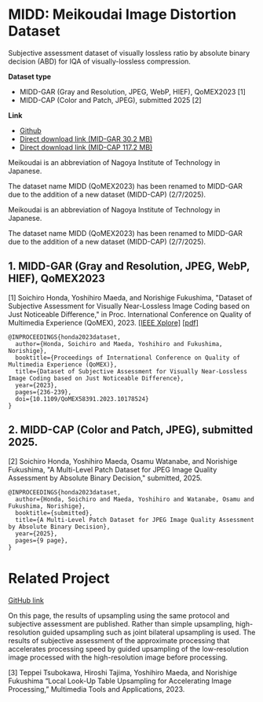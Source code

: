 # MIDD: Meikoudai Image Distortion Dataset
Subjective assessment dataset of visually lossless ratio by absolute binary decision (ABD) for IQA of visually-lossless compression.

**Dataset type**
* MIDD-GAR (Gray and Resolution, JPEG, WebP, HIEF), QoMEX2023 [1]
* MIDD-CAP (Color and Patch, JPEG), submitted 2025 [2] 

**Link**
* [Github](https://github.com/norishigefukushima/iqanearlossless)
* [Direct download link (MID-GAR 30.2 MB)](./MIDD-GAR.zip)
* [Direct download link (MID-CAP 117.2 MB)](./MIDD-CAP.zip)

Meikoudai is an abbreviation of Nagoya Institute of Technology in Japanese.

The dataset name MIDD (QoMEX2023) has been renamed to MIDD-GAR due to the addition of a new dataset (MIDD-CAP) (2/7/2025).

Meikoudai is an abbreviation of Nagoya Institute of Technology in Japanese.

The dataset name MIDD (QoMEX2023) has been renamed to MIDD-GAR due to the addition of a new dataset (MIDD-CAP) (2/7/2025).

## 1. MIDD-GAR (Gray and Resolution, JPEG, WebP, HIEF), QoMEX2023
[1] Soichiro Honda, Yoshihiro Maeda, and Norishige Fukushima,
"Dataset of Subjective Assessment for Visually Near-Lossless Image Coding based on Just Noticeable Difference,"
in Proc. International Conference on Quality of Multimedia Experience (QoMEX), 2023.
[[IEEE Xplore]](https://ieeexplore.ieee.org/document/10178524)
[[pdf]](https://fukushima.web.nitech.ac.jp/paper/2023_qomex_honda.pdf)

```
@INPROCEEDINGS{honda2023dataset,
  author={Honda, Soichiro and Maeda, Yoshihiro and Fukushima, Norishige},
  booktitle={Proceedings of International Conference on Quality of Multimedia Experience (QoMEX)}, 
  title={Dataset of Subjective Assessment for Visually Near-Lossless Image Coding based on Just Noticeable Difference}, 
  year={2023},
  pages={236-239},
  doi={10.1109/QoMEX58391.2023.10178524}
}
```
## 2. MIDD-CAP (Color and Patch, JPEG), submitted 2025.
[2] Soichiro Honda, Yoshihiro Maeda, Osamu Watanabe, and Norishige Fukushima,
"A Multi-Level Patch Dataset for JPEG Image Quality Assessment by Absolute Binary Decision,"
submitted, 2025.

```
@INPROCEEDINGS{honda2023dataset,
  author={Honda, Soichiro and Maeda, Yoshihiro and Watanabe, Osamu and Fukushima, Norishige},
  booktitle={submitted}, 
  title={A Multi-Level Patch Dataset for JPEG Image Quality Assessment by Absolute Binary Decision}, 
  year={2025},
  pages={9 page},
}
```

# Related Project

[GitHub link](https://fukushimalab.github.io/LLF/)

On this page, the results of upsampling using the same protocol and subjective assessment are published.
Rather than simple upsampling, high-resolution guided upsampling such as joint bilateral upsampling is used.
The results of subjective assessment of the approximate processing that accelerates processing speed by guided upsampling of the low-resolution image processed with the high-resolution image before processing.

[3] Teppei Tsubokawa, Hiroshi Tajima, Yoshihiro Maeda, and Norishige Fukushima “Local Look-Up Table Upsampling for Accelerating Image Processing,” Multimedia Tools and Applications, 2023.